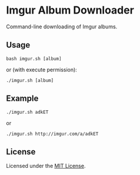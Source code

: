 <!-- Nikita Kouevda -->
<!-- 2012/12/22 -->

# Imgur Album Downloader

Command-line downloading of Imgur albums.

## Usage

    bash imgur.sh [album]

or (with execute permission):

    ./imgur.sh [album]

## Example

    ./imgur.sh adkET

or

    ./imgur.sh http://imgur.com/a/adkET

## License

Licensed under the [MIT License](http://www.opensource.org/licenses/MIT).
